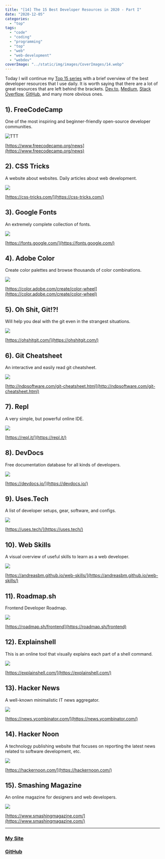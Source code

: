 ```yaml
---
title: "[14] The 15 Best Developer Resources in 2020 - Part I"
date: "2020-12-05"
categories:
  - "top"
tags:
  - "code"
  - "coding"
  - "programming"
  - "top"
  - "web"
  - "web-development"
  - "webdev"
coverImage: "../static/img/images/CoverImages/14.webp"
---
```


Today I will continue my [Top 15 series](https://www.create-react-app.com/tags/top) with a brief overview of the best developer resources that I use daily. It is worth saying that there are a lot of great resources that are left behind the brackets. [Dev.to](https://dev.to/villivald), [Medium](https://create-react-app.medium.com/), [Stack Overflow](https://stackoverflow.com/), [GitHub](https://github.com/villivald), and many more obvious ones.

## 1). FreeCodeCamp

One of the most inspiring and beginner-friendly open-source developer communities.

![TTT](https://reverent-carson-67c52e.netlify.app/static/img/images/14/Screenshot-2020-12-04-at-23.07.39.png)

[https://www.freecodecamp.org/news](https://www.freecodecamp.org/news)

## 2). CSS Tricks

A website about websites. Daily articles about web development.

![](https://reverent-carson-67c52e.netlify.app/static/img/images/14/Screenshot-2020-12-04-at-23.09.01.png)

[https://css-tricks.com/](https://css-tricks.com/)

## 3). Google Fonts

An extremely complete collection of fonts.

![](https://reverent-carson-67c52e.netlify.app/static/img/images/14/Screenshot-2020-12-04-at-23.09.21.png)

[https://fonts.google.com/](https://fonts.google.com/)

## 4). Adobe Color

Create color palettes and browse thousands of color combinations.

![](https://reverent-carson-67c52e.netlify.app/static/img/images/14/Screenshot-2020-12-04-at-23.09.49.png)

[https://color.adobe.com/create/color-wheel](https://color.adobe.com/create/color-wheel)

## 5). Oh Shit, Git!?!

Will help you deal with the git even in the strangest situations.

![](https://reverent-carson-67c52e.netlify.app/static/img/images/14/Screenshot-2020-12-04-at-23.10.17.png)

[https://ohshitgit.com/](https://ohshitgit.com/)

## 6). Git Cheatsheet

An interactive and easily read git cheatsheet.

![](https://reverent-carson-67c52e.netlify.app/static/img/images/14/Screenshot-2020-12-04-at-23.10.53.png)

[http://ndpsoftware.com/git-cheatsheet.html](http://ndpsoftware.com/git-cheatsheet.html)

## 7). Repl

A very simple, but powerful online IDE.

![](https://reverent-carson-67c52e.netlify.app/static/img/images/14/Screenshot-2020-12-04-at-23.11.43.png)

[https://repl.it/](https://repl.it/)

## 8). DevDocs

Free documentation database for all kinds of developers.

![](https://reverent-carson-67c52e.netlify.app/static/img/images/14/Screenshot-2020-12-04-at-23.12.36.png)

[https://devdocs.io/](https://devdocs.io/)

## 9). Uses.Tech

A list of developer setups, gear, software, and configs.

![](https://reverent-carson-67c52e.netlify.app/static/img/images/14/Screenshot-2020-12-04-at-23.13.17.png)

[https://uses.tech/](https://uses.tech/)

## 10). Web Skills

A visual overview of useful skills to learn as a web developer.

![](https://reverent-carson-67c52e.netlify.app/static/img/images/14/Screenshot-2020-12-04-at-23.05.23.png)

[https://andreasbm.github.io/web-skills/](https://andreasbm.github.io/web-skills/)

## 11). Roadmap.sh

Frontend Developer Roadmap.

![](https://reverent-carson-67c52e.netlify.app/static/img/images/14/Screenshot-2020-12-04-at-23.14.11.png)

[https://roadmap.sh/frontend](https://roadmap.sh/frontend)

## 12). Explainshell

This is an online tool that visually explains each part of a shell command.

![](https://reverent-carson-67c52e.netlify.app/static/img/images/14/Screenshot-2020-12-04-at-23.14.36.png)

[https://explainshell.com/](https://explainshell.com/)

## 13). Hacker News

A well-known minimalistic IT news aggregator.

![](https://reverent-carson-67c52e.netlify.app/static/img/images/14/Screenshot-2020-12-04-at-23.15.16.png)

[https://news.ycombinator.com/](https://news.ycombinator.com/)

## 14). Hacker Noon

A technology publishing website that focuses on reporting the latest news related to software development, etc.

![](https://reverent-carson-67c52e.netlify.app/static/img/images/14/Screenshot-2020-12-04-at-23.15.39.png)

[https://hackernoon.com/](https://hackernoon.com/)

## 15). Smashing Magazine

An online magazine for designers and web developers.

![](https://reverent-carson-67c52e.netlify.app/static/img/images/14/Screenshot-2020-12-04-at-23.15.58.png)

[https://www.smashingmagazine.com/](https://www.smashingmagazine.com/)

---

### [My Site](https://villivald.com/)

### [GitHub](https://github.com/villivald)
